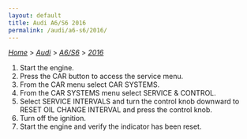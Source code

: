 ```yaml
---
layout: default
title: Audi A6/S6 2016
permalink: /audi/a6-s6/2016/
---
```

[*Home*](/) > [*Audi*](/audi/) > [*A6/S6*](/audi/a6-s6/) > [*2016*](/audi/a6-s6/2016/)
1. Start the engine.
2. Press the CAR button to access the service menu.
3. From the CAR menu select CAR SYSTEMS.
4. From the CAR SYSTEMS menu select SERVICE & CONTROL.
5. Select SERVICE INTERVALS and turn the control knob downward to RESET OIL CHANGE INTERVAL and press the control knob.
6. Turn off the ignition.
7. Start the engine and verify the indicator has been reset.